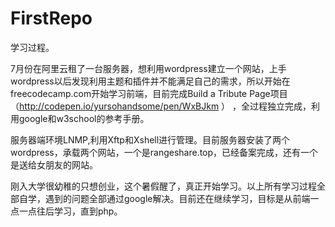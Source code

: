 # FirstRepo
学习过程。

7月份在阿里云租了一台服务器，想利用wordpress建立一个网站，上手wordpress以后发现利用主题和插件并不能满足自己的需求，所以开始在freecodecamp.com开始学习前端，目前完成Build a Tribute Page项目
（http://codepen.io/yursohandsome/pen/WxBJkm ）
，全过程独立完成，利用google和w3school的参考手册。

服务器端环境LNMP,利用Xftp和Xshell进行管理。目前服务器安装了两个wordpress，承载两个网站，一个是rangeshare.top，已经备案完成，还有一个是送给女朋友的网站。

刚入大学很幼稚的只想创业，这个暑假醒了，真正开始学习。以上所有学习过程全部自学，遇到的问题全部通过google解决。目前还在继续学习，目标是从前端一点一点往后学习，直到php。



